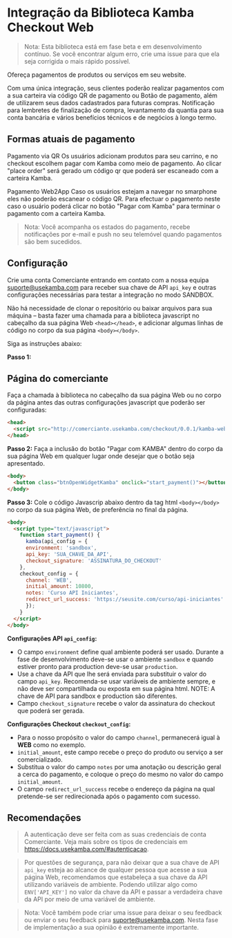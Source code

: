 # Integração da Biblioteca Kamba Checkout Web

> Nota: Esta biblioteca está em fase beta e em desenvolvimento contínuo. Se você encontrar algum erro, crie uma issue para que ela seja corrigida o mais rápido possível.

Ofereça pagamentos de produtos ou serviços em seu website.

Com uma única integração, seus clientes poderão realizar pagamentos com a sua carteira via código QR de pagamento ou Botão de pagamento, além de utilizarem seus dados cadastrados para futuras compras. Notificação para lembretes de finalização de compra, levantamento da quantia para sua conta bancária e vários benefícios técnicos e de negócios à longo termo.

## Formas atuais de pagamento

Pagamento via QR Os usuários adicionam produtos para seu carrino, e no checkout escolhem pagar com Kamba como meio de pagamento. Ao clicar "place order" será gerado um código qr que poderá ser escaneado com a carteira Kamba.

Pagamento Web2App Caso os usuários estejam a navegar no smarphone eles não poderão escanear o código QR. Para efectuar o pagamento neste caso o usuário poderá clicar no botão "Pagar com Kamba" para terminar o pagamento com a carteira Kamba.

> Nota: Você acompanha os estados do pagamento, recebe notificações por e-mail e push no seu telemóvel quando pagamentos são bem sucedidos.

## Configuração

Crie uma conta Comerciante entrando em contato com a nossa equipa suporte@usekamba.com para receber sua chave de API `api_key` e outras configurações necessárias para testar a integração no modo SANDBOX.

Não há necessidade de clonar o repositório ou baixar arquivos para sua máquina – basta fazer uma chamada para a biblioteca javascript no cabeçalho da sua página Web `<head></head>`, e adicionar algumas linhas de código no corpo da sua página `<body></body>`. 

Siga as instruções abaixo:

**Passo 1:**
## Página do comerciante
Faça a chamada à biblioteca no cabeçalho da sua página Web ou no corpo da página antes das outras configurações javascript que poderão ser configuradas:

```html
<head>       
  <script src="http://comerciante.usekamba.com/checkout/0.0.1/kamba-web-sdk.js" charset="utf-8"></script>
</head>
```

**Passo 2:**
Faça a inclusão do botão "Pagar com KAMBA" dentro do corpo da sua página Web em qualquer lugar onde desejar que o botão seja apresentado. 

```html
<body>
  <button class="btnOpenWidgetKamba" onclick="start_payment()"></button>
</body>
```

**Passo 3:**
Cole o código Javascrip abaixo dentro da tag html `<body></body>` no corpo da sua página Web, de preferência no final da página.

```html
<body>
  <script type="text/javascript">
    function start_payment() {
      kamba(api_config = {
      environment: 'sandbox',
      api_key: 'SUA_CHAVE_DA_API',
      checkout_signature: 'ASSINATURA_DO_CHECKOUT'
	},
	checkout_config = { 
	  channel: 'WEB',
	  initial_amount: 10800,
	  notes: 'Curso API Iniciantes',
	  redirect_url_success: 'https://seusite.com/curso/api-iniciantes'
      });
    }
  </script>
</body>
```
**Configurações API `api_config`:**
- O campo `environment` define qual ambiente poderá ser usado. Durante a fase de desenvolvimento deve-se usar o ambiente ```sandbox``` e quando estiver pronto 
para production deve-se usar ```production```.
- Use a chave da API que lhe será enviada para substituir o valor do campo `api_key`. Recomenda-se usar variáveis de ambiente sempre, e não deve ser compartilhada ou exposta em sua página html. 
NOTE: A chave de API para sandbox e production são diferentes. 
- Campo `checkout_signature` recebe o valor da assinatura do checkout que poderá ser gerada.
	
**Configurações Checkout `checkout_config`:**
- Para o nosso propósito o valor do campo `channel`, permanecerá igual à **WEB** como no exemplo.
- `initial_amount`, este campo recebe o preço do produto ou serviço a ser comercializado.
- Substitua o valor do campo `notes` por uma anotação ou descrição geral a cerca do pagamento, e coloque o preço do mesmo no valor do campo `initial_amount`.
- O campo `redirect_url_success` recebe o endereço da página na qual pretende-se ser redirecionada após o pagamento com sucesso.	

## Recomendações

> A autenticação deve ser feita com as suas credenciais de conta Comerciante. Veja mais sobre os tipos de credenciais em https://docs.usekamba.com/#autenticacao.

> Por questões de segurança, para não deixar que a sua chave de API `api_key` esteja ao alcance de qualquer pessoa que acesse a sua página Web, recomendamos que estabeleça a sua chave da API utilizando variáveis de ambiente. Podendo utilizar algo como `ENV['API_KEY']` no valor da chave da API e passar a verdadeira chave da API por meio de uma variável de ambiente.

> Nota: Você também pode criar uma issue para deixar o seu feedback ou enviar o seu feedback para suporte@usekamba.com. Nesta fase de implementação a sua opinião é extremamente importante.
